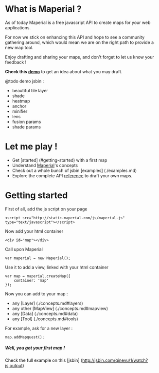
# What is Maperial ?

As of today Maperial is a free javascript API to create maps for your web
applications.

For now we stick on enhancing this API and hope to see a community
gathering around, which would mean we are on the right path to provide a new
map tool.

Enjoy drafting and sharing your maps, and don't forget
to let us know your feedback !

**Check this [demo](http://jsbin.com/bixatibufogu/10/embed?js,output)**
to get an idea about what you may draft.

@todo demo jsbin :
- beautiful tile layer
- shade
- heatmap
- anchor
- minifier
- lens
- fusion params
- shade params

# Let me play !
- Get [started] (#getting-started) with a first map
- Understand [Maperial](./concepts.md)'s concepts
- Check out a whole bunch of jsbin [examples] (./examples.md)
- Explore the complete API [reference](http://static.maperial.com/doc)
to draft your own maps.

# Getting started
First of all, add the js script on your page
```
<script src="http://static.maperial.com/js/maperial.js" type="text/javascript"></script>
```

Now add your html container
```
<div id="map"></div>
```

Call upon Maperial
```
var maperial = new Maperial();
```

Use it to add a view, linked with your html container
```
var map = maperial.createMap({
    container: 'map'
});
```

Now you can add to your map :
- any [Layer] (./concepts.md#layers)
- any other [MapView] (./concepts.md#mapview)
- any [Data] (./concepts.md#data)
- any [Tool] (./concepts.md#tools)

For example, ask for a new layer :
```
map.addMapquest();
```

##### Well, you got your first map !
Check the full example on this [jsbin] (http://jsbin.com/qinevu/1/watch?js,output)
